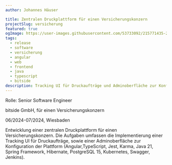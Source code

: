 ```yaml
---
author: Johannes Häuser

title: Zentralen Druckplattform für einen Versicherungskonzern
projectSlug: versicherung
featured: true
ogImage: https://user-images.githubusercontent.com/53733092/215771435-25408246-2309-4f8b-a781-1f3d93bdf0ec.png
tags:
  - release
  - software
  - versicherung
  - angular
  - web
  - frontend
  - java
  - typescript
  - bitside
description: Tracking UI für Druckaufträge und Adminoberfläche zur Konfiguration der Plattform
---
```


Rolle: Senior Software Engineer

bitside GmbH, für einen Versicherungskonzern

06/2024-07/2024, Wiesbaden

Entwicklung einer zentralen Druckplattform für einen Versicherungskonzern. Die
Aufgaben umfassen die Implementierung einer Tracking UI für Druckaufträge,
sowie einer Adminoberfläche zur Konfiguration der Plattform
(Angular,TypeScript, Jest, Karma, Java 21, Spring Framework, Hibernate, PostgreSQL 15,
Kubernetes, Swagger, Jenkins).
